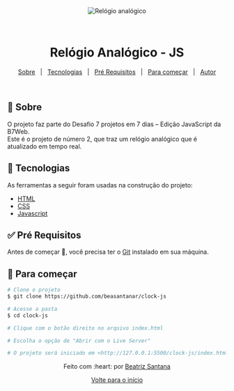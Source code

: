 <div align="center" id="top"> 
  <img src="blob/main/clock-js/clock.png?raw=true" alt="Relógio analógico" />

&#xa0;

</div>

<h1 align="center">Relógio Analógico - JS</h1>

<p align="center">
  <a href="#dart-about">Sobre</a> &#xa0; | &#xa0; 
  <a href="#rocket-technologies">Tecnologias</a> &#xa0; | &#xa0;
  <a href="#white_check_mark-requirements">Pré Requisitos</a> &#xa0; | &#xa0;
  <a href="#checkered_flag-starting">Para começar</a> &#xa0; | &#xa0;
  <a href="https://github.com/beasantanar" target="_blank">Autor</a>
</p>

<br>

## :dart: Sobre

O projeto faz parte do Desafio 7 projetos em 7 dias – Edição JavaScript da B7Web. <br>
Este é o projeto de número 2, que traz um relógio analógico que é atualizado em tempo real.

## :rocket: Tecnologias

As ferramentas a seguir foram usadas na construção do projeto:

- [HTML](https://devdocs.io/html/)
- [CSS](https://devdocs.io/css/)
- [Javascript](https://devdocs.io/javascript/)

## :white_check_mark: Pré Requisitos

Antes de começar 🏁, você precisa ter o [Git](https://git-scm.com) instalado em sua máquina.

## :checkered_flag: Para começar

```bash
# Clone o projeto
$ git clone https://github.com/beasantanar/clock-js

# Acesse a pasta
$ cd clock-js

# Clique com o botão direito no arquivo index.html

# Escolha o opção de "Abrir com o Live Server"

# O projeto será iniciado em <http://127.0.0.1:5500/clock-js/index.html>
```

<p align="center">Feito com :heart: por <a href="https://github.com/beasantanar" target="_blank">Beatriz Santana</a></p>

<p align="center"><a href="#top">Volte para o início</a></p>
